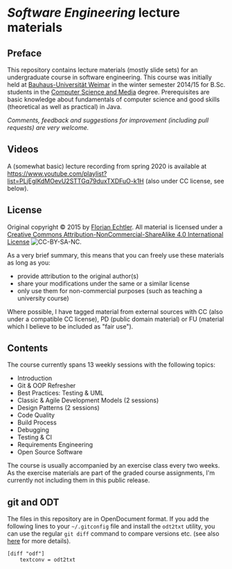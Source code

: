 # _Software Engineering_ lecture materials

## Preface

This repository contains lecture materials (mostly slide sets) for an undergraduate course in software engineering. This course was initially held at [Bauhaus-Universität Weimar](https://www.uni-weimar.de/) in the winter semester 2014/15 for B.Sc. students in the [Computer Science and Media](http://www.uni-weimar.de/en/media/studies/computer-science-and-media-hci/medieninformatik-computer-science-and-media-bsc/) degree. Prerequisites are basic knowledge about fundamentals of computer science and good skills (theoretical as well as practical) in Java.

_Comments, feedback and suggestions for improvement (including pull requests) are very welcome._

## Videos

A (somewhat basic) lecture recording from spring 2020 is available at https://www.youtube.com/playlist?list=PLjEglKdMOevU2STTGq79duxTXDFuO-k1H (also under CC license, see below).

## License

Original copyright © 2015 by [Florian Echtler](http://www.uni-weimar.de/en/media/chairs/mobile-media/). All material is licensed under a [Creative Commons Attribution-NonCommercial-ShareAlike 4.0 International License](http://creativecommons.org/licenses/by-nc-sa/4.0/) ![CC-BY-SA-NC](https://i.creativecommons.org/l/by-nc-sa/4.0/80x15.png).

As a very brief summary, this means that you can freely use these materials as long as you:

* provide attribution to the original author(s)
* share your modifications under the same or a similar license
* only use them for non-commercial purposes (such as teaching a university course)

Where possible, I have tagged material from external sources with CC (also under a compatible CC license), PD (public domain material) or FU (material which I believe to be included as "fair use").

## Contents

The course currently spans 13 weekly sessions with the following topics:

* Introduction
* Git & OOP Refresher
* Best Practices: Testing & UML
* Classic & Agile Development Models (2 sessions)
* Design Patterns (2 sessions)
* Code Quality
* Build Process
* Debugging
* Testing & CI
* Requirements Engineering
* Open Source Software

The course is usually accompanied by an exercise class every two weeks. As the exercise materials are part of the graded course assignments, I'm currently not including them in this public release.

## git and ODT

The files in this repository are in OpenDocument format. If you add the following lines to your `~/.gitconfig` file and install the `odt2txt` utility, you can use the regular `git diff` command to compare versions etc. (see also [here](http://www-verimag.imag.fr/~moy/opendocument/) for more details).

    [diff "odf"]
    	textconv = odt2txt

